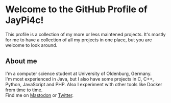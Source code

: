 # Welcome to the GitHub Profile of **JayPi4c**!

This profile is a collection of my more or less maintened projects. It's mostly for me to have a collection of all my projects in one place, but you are welcome to look around. 

## About me

I'm a computer science student at University of Oldenburg, Germany. <br>
I'm most experienced in Java, but I also have some projects in C, C++, Python, JavaScript and PHP. Also I experiment with other tools like Docker from time to time.<br>
Find me on [Mastodon](https://mastodon.social/@JayPi4c) or [Twitter](https://twitter.com/JayPi4c).